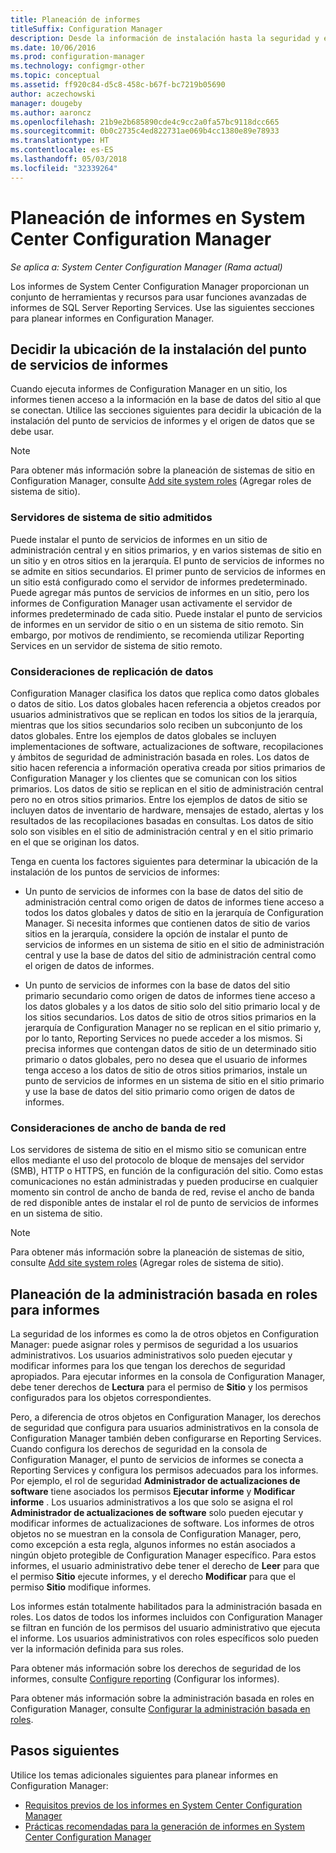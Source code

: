 ```yaml
---
title: Planeación de informes
titleSuffix: Configuration Manager
description: Desde la información de instalación hasta la seguridad y el ancho de banda de red, es importante planear los informes en Configuration Manager.
ms.date: 10/06/2016
ms.prod: configuration-manager
ms.technology: configmgr-other
ms.topic: conceptual
ms.assetid: ff920c84-d5c8-458c-b67f-bc7219b05690
author: aczechowski
manager: dougeby
ms.author: aaroncz
ms.openlocfilehash: 21b9e2b685890cde4c9cc2a0fa57bc9118dcc665
ms.sourcegitcommit: 0b0c2735c4ed822731ae069b4cc1380e89e78933
ms.translationtype: HT
ms.contentlocale: es-ES
ms.lasthandoff: 05/03/2018
ms.locfileid: "32339264"
---
```

# <a name="planning-for-reporting-in-system-center-configuration-manager"></a>Planeación de informes en System Center Configuration Manager

*Se aplica a: System Center Configuration Manager (Rama actual)*

Los informes de System Center Configuration Manager proporcionan un conjunto de herramientas y recursos para usar funciones avanzadas de informes de SQL Server Reporting Services. Use las siguientes secciones para planear informes en Configuration Manager.  

##  <a name="BKMK_InstallReportingServicesPoint"></a> Decidir la ubicación de la instalación del punto de servicios de informes  
 Cuando ejecuta informes de Configuration Manager en un sitio, los informes tienen acceso a la información en la base de datos del sitio al que se conectan. Utilice las secciones siguientes para decidir la ubicación de la instalación del punto de servicios de informes y el origen de datos que se debe usar.  

> [!NOTE]  
>  Para obtener más información sobre la planeación de sistemas de sitio en Configuration Manager, consulte [Add site system roles](../deploy/configure/add-site-system-roles.md) (Agregar roles de sistema de sitio).  

###  <a name="BKMK_SupportedSiteServers"></a> Servidores de sistema de sitio admitidos  
 Puede instalar el punto de servicios de informes en un sitio de administración central y en sitios primarios, y en varios sistemas de sitio en un sitio y en otros sitios en la jerarquía. El punto de servicios de informes no se admite en sitios secundarios. El primer punto de servicios de informes en un sitio está configurado como el servidor de informes predeterminado. Puede agregar más puntos de servicios de informes en un sitio, pero los informes de Configuration Manager usan activamente el servidor de informes predeterminado de cada sitio. Puede instalar el punto de servicios de informes en un servidor de sitio o en un sistema de sitio remoto. Sin embargo, por motivos de rendimiento, se recomienda utilizar Reporting Services en un servidor de sistema de sitio remoto.  

###  <a name="BKMK_DataReplication"></a> Consideraciones de replicación de datos  
 Configuration Manager clasifica los datos que replica como datos globales o datos de sitio. Los datos globales hacen referencia a objetos creados por usuarios administrativos que se replican en todos los sitios de la jerarquía, mientras que los sitios secundarios solo reciben un subconjunto de los datos globales. Entre los ejemplos de datos globales se incluyen implementaciones de software, actualizaciones de software, recopilaciones y ámbitos de seguridad de administración basada en roles. Los datos de sitio hacen referencia a información operativa creada por sitios primarios de Configuration Manager y los clientes que se comunican con los sitios primarios. Los datos de sitio se replican en el sitio de administración central pero no en otros sitios primarios. Entre los ejemplos de datos de sitio se incluyen datos de inventario de hardware, mensajes de estado, alertas y los resultados de las recopilaciones basadas en consultas. Los datos de sitio solo son visibles en el sitio de administración central y en el sitio primario en el que se originan los datos.  

 Tenga en cuenta los factores siguientes para determinar la ubicación de la instalación de los puntos de servicios de informes:  

-   Un punto de servicios de informes con la base de datos del sitio de administración central como origen de datos de informes tiene acceso a todos los datos globales y datos de sitio en la jerarquía de Configuration Manager. Si necesita informes que contienen datos de sitio de varios sitios en la jerarquía, considere la opción de instalar el punto de servicios de informes en un sistema de sitio en el sitio de administración central y use la base de datos del sitio de administración central como el origen de datos de informes.  

-   Un punto de servicios de informes con la base de datos del sitio primario secundario como origen de datos de informes tiene acceso a los datos globales y a los datos de sitio solo del sitio primario local y de los sitios secundarios. Los datos de sitio de otros sitios primarios en la jerarquía de Configuration Manager no se replican en el sitio primario y, por lo tanto, Reporting Services no puede acceder a los mismos. Si precisa informes que contengan datos de sitio de un determinado sitio primario o datos globales, pero no desea que el usuario de informes tenga acceso a los datos de sitio de otros sitios primarios, instale un punto de servicios de informes en un sistema de sitio en el sitio primario y use la base de datos del sitio primario como origen de datos de informes.  

###  <a name="BKMK_NetworkBandwidth"></a> Consideraciones de ancho de banda de red  
 Los servidores de sistema de sitio en el mismo sitio se comunican entre ellos mediante el uso del protocolo de bloque de mensajes del servidor (SMB), HTTP o HTTPS, en función de la configuración del sitio. Como estas comunicaciones no están administradas y pueden producirse en cualquier momento sin control de ancho de banda de red, revise el ancho de banda de red disponible antes de instalar el rol de punto de servicios de informes en un sistema de sitio.  

> [!NOTE]  
>  Para obtener más información sobre la planeación de sistemas de sitio, consulte [Add site system roles](../deploy/configure/add-site-system-roles.md) (Agregar roles de sistema de sitio).  

##  <a name="BKMK_RoleBaseAdministration"></a> Planeación de la administración basada en roles para informes  
 La seguridad de los informes es como la de otros objetos en Configuration Manager: puede asignar roles y permisos de seguridad a los usuarios administrativos. Los usuarios administrativos solo pueden ejecutar y modificar informes para los que tengan los derechos de seguridad apropiados. Para ejecutar informes en la consola de Configuration Manager, debe tener derechos de **Lectura** para el permiso de **Sitio** y los permisos configurados para los objetos correspondientes.  

 Pero, a diferencia de otros objetos en Configuration Manager, los derechos de seguridad que configura para usuarios administrativos en la consola de Configuration Manager también deben configurarse en Reporting Services. Cuando configura los derechos de seguridad en la consola de Configuration Manager, el punto de servicios de informes se conecta a Reporting Services y configura los permisos adecuados para los informes. Por ejemplo, el rol de seguridad **Administrador de actualizaciones de software** tiene asociados los permisos **Ejecutar informe** y **Modificar informe** . Los usuarios administrativos a los que solo se asigna el rol **Administrador de actualizaciones de software** solo pueden ejecutar y modificar informes de actualizaciones de software. Los informes de otros objetos no se muestran en la consola de Configuration Manager, pero, como excepción a esta regla, algunos informes no están asociados a ningún objeto protegible de Configuration Manager específico. Para estos informes, el usuario administrativo debe tener el derecho de **Leer** para que el permiso **Sitio** ejecute informes, y el derecho **Modificar** para que el permiso **Sitio** modifique informes.  

 Los informes están totalmente habilitados para la administración basada en roles. Los datos de todos los informes incluidos con Configuration Manager se filtran en función de los permisos del usuario administrativo que ejecuta el informe. Los usuarios administrativos con roles específicos solo pueden ver la información definida para sus roles.  

 Para obtener más información sobre los derechos de seguridad de los informes, consulte [Configure reporting](configuring-reporting.md) (Configurar los informes).  

 Para obtener más información sobre la administración basada en roles en Configuration Manager, consulte [Configurar la administración basada en roles](../deploy/configure/configure-role-based-administration.md).  

## <a name="next-steps"></a>Pasos siguientes  
 Utilice los temas adicionales siguientes para planear informes en Configuration Manager:  

-   [Requisitos previos de los informes en System Center Configuration Manager](../../../core/servers/manage/prerequisites-for-reporting.md)  
-   [Prácticas recomendadas para la generación de informes en System Center Configuration Manager](../../../core/servers/manage/best-practices-for-reporting.md)  
